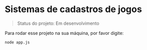 # Sistemas de cadastros de jogos

> Status do projeto: Em desenvolvimento

Para rodar esse projeto na sua máquina, por favor digite:

```
node app.js
```
